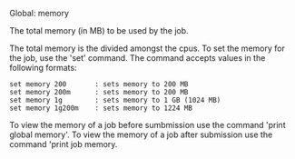 Global: memory

The total memory (in MB) to be used by the job.

The total memory is the divided amongst the cpus.
To set the memory for the job, use the 'set' command. The command accepts values in the following formats:

    set memory 200       : sets memory to 200 MB
    set memory 200m      : sets memory to 200 MB
    set memory 1g        : sets memory to 1 GB (1024 MB)
    set memory 1g200m    : sets memory to 1224 MB

To view the memory of a job before sumbmission use the command 'print global memory'.
To view the memory of a job after submission use the command 'print job <jobname> memory.

